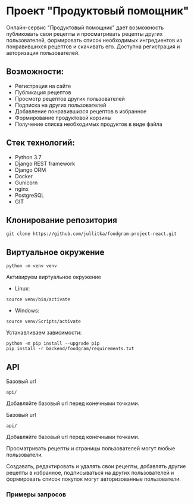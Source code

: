 # Проект "Продуктовый помощник"

Онлайн-сервис "Продуктовый помощник" дает возможность публиковать свои рецепты и просматривать рецепты других пользователей, формировать список необходимых ингредиентов из понравившихся рецептов и скачивать его. Доступна регистрация и авторизация пользователей.

## Возможности:
- Регистрация на сайте
- Публикация рецептов
- Просмотр рецептов других пользователей
- Подписка на других пользователей
- Добавление понравившизся рецептов в избранное
- Формирование продуктовой корзины
- Получение списка необходимых продуктов в виде файла

## Стек технологий:
- Python 3.7
- Django REST framework
- Django ORM
- Docker
- Gunicorn
- nginx
- PostgreSQL
- GIT



## Клонирование репозитория

```
git clone https://github.com/jullitka/foodgram-project-react.git
```
## Виртуальное окружение
```
python -m venv venv
```
Активируем виртуальное окружение
- Linux:
```
source venv/bin/activate
```
- Windows:
```
source venv/Scripts/activate
```
Устанавливаем зависимости:
```
python -m pip install --upgrade pip
pip install -r backend/foodgram/requirements.txt
```

## API
Базовый url
```
api/
```
Добавляйте базовый url перед конечными точками.

Базовый url
```
api/
```
Добавляйте базовый url перед конечными точками.

Просматривать рецепты  и страницы пользователей могут любые пользователи.

Создавать, редактировать и удалять свои рецепты, добавлять другие рецепты в избранное, подписываться на других пользователей и формировать список покупок могут авторизованные пользователи.

### Примеры запросов
